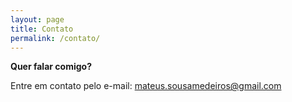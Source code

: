 ```yaml
---
layout: page
title: Contato
permalink: /contato/
---
```


**Quer falar comigo?**

Entre em contato pelo e-mail: [mateus.sousamedeiros@gmail.com](mailto:mateus.sousamedeiros@gmail.com)